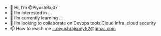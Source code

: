 - 👋 Hi, I’m @PiyushRaj07
- 👀 I’m interested in ...
- 🌱 I’m currently learning ...
- 💞️ I’m looking to collaborate on  Devops tools,Cloud Infra ,cloud security
- 📫 How to reach me ...piyushrajsony92@gmail.com

<!---
PiyushRaj07/PiyushRaj07 is a ✨ special ✨ repository because its `README.md` (this file) appears on your GitHub profile.
You can click the Preview link to take a look at your changes.
--->
